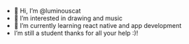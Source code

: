 - 👋 Hi, I’m @luminouscat
- 👀 I’m interested in drawing and music
- 🌱 I’m currently learning react native and app development
- I’m still a student thanks for all your help :)!

<!---
luminouscat/luminouscat is a ✨ special ✨ repository because its `README.md` (this file) appears on your GitHub profile.
You can click the Preview link to take a look at your changes.
--->
